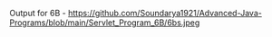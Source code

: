 Output for 6B - https://github.com/Soundarya1921/Advanced-Java-Programs/blob/main/Servlet_Program_6B/6bs.jpeg
